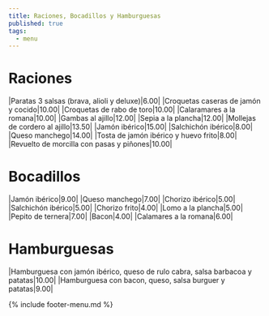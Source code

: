```yaml
---
title: Raciones, Bocadillos y Hamburguesas
published: true
tags:
  - menu
---
```


# Raciones

|Paratas 3 salsas (brava, alioli y deluxe)|6.00|
|Croquetas caseras de jamón y cocido|10.00|
|Croquetas de rabo de toro|10.00|
|Calaramares a la romana|10.00|
|Gambas al ajillo|12.00|
|Sepia a la plancha|12.00|
|Mollejas de cordero al ajillo|13.50|
|Jamón ibérico|15.00|
|Salchichón ibérico|8.00|
|Queso manchego|14.00|
|Tosta de jamón ibérico y huevo frito|8.00|
|Revuelto de morcilla con pasas y piñones|10.00|

# Bocadillos

|Jamón ibérico|9.00|
|Queso manchego|7.00|
|Chorizo ibérico|5.00|
|Salchichón ibérico|5.00|
|Chorizo frito|4.00|
|Lomo a la plancha|5.00|
|Pepito de ternera|7.00|
|Bacon|4.00|
|Calamares a la romana|6.00|

# Hamburguesas

|Hamburguesa con jamón ibérico, queso de rulo cabra, salsa barbacoa y patatas|10.00|
|Hamburguesa con bacon, queso, salsa burguer y patatas|9.00|

{% include footer-menu.md %}
